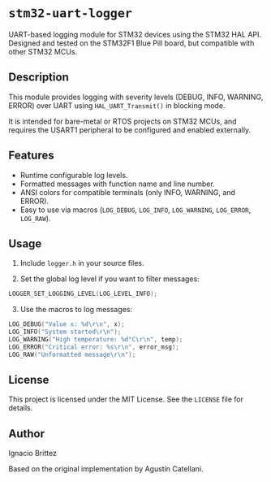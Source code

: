 # `stm32-uart-logger`

UART-based logging module for STM32 devices using the STM32 HAL API. Designed and tested
on the STM32F1 Blue Pill board, but compatible with other STM32 MCUs.

## Description

This module provides logging with severity levels (DEBUG, INFO, WARNING, ERROR)
over UART using `HAL_UART_Transmit()` in blocking mode.

It is intended for bare-metal or RTOS projects on STM32 MCUs, and requires the USART1 peripheral
to be configured and enabled externally.

## Features

* Runtime configurable log levels.
* Formatted messages with function name and line number.
* ANSI colors for compatible terminals (only INFO, WARNING, and ERROR).
* Easy to use via macros (`LOG_DEBUG`, `LOG_INFO`, `LOG_WARNING`, `LOG_ERROR`, `LOG_RAW`).

## Usage

1. Include `logger.h` in your source files.

2. Set the global log level if you want to filter messages:

```c
LOGGER_SET_LOGGING_LEVEL(LOG_LEVEL_INFO);
```

3. Use the macros to log messages:

```c
LOG_DEBUG("Value x: %d\r\n", x);
LOG_INFO("System started\r\n");
LOG_WARNING("High temperature: %d°C\r\n", temp);
LOG_ERROR("Critical error: %s\r\n", error_msg);
LOG_RAW("Unformatted message\r\n");
```

## License

This project is licensed under the MIT License. See the `LICENSE` file for details.

## Author

Ignacio Brittez

Based on the original implementation by Agustín Catellani.
